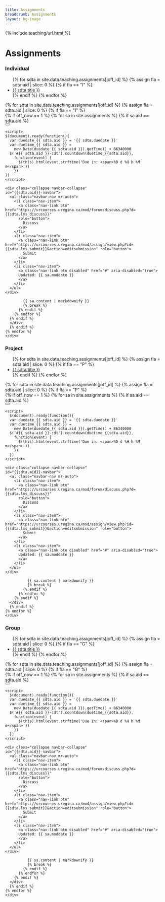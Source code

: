 ```yaml
---
title: Assignments
breadcrumb: Assignments
layout: bg-image
---
```

{% include teaching/url.html %}
<h1>Assignments</h1>

<div class="card my-2">
  <div class="card-header text-center btn w-100" role="button" data-toggle="collapse" data-target="#Iasgn">
    <h3>
      Individual
    </h3>
  </div>
  <div class="card-body collapse" id="Iasgn">
    <ul class="nav nav-tabs bg-light" id="i-asgnTabs" role="tablist">
    {% for sdta in site.data.teaching.assignments[joff_id] %}
      {% assign fla = sdta.aid | slice: 0 %}
      {% if fla == "I" %}
      <li class="nav-item">
        <a class="nav-link" id="{{ sdta.aid }}-tab" data-toggle="tab" href="#{{ sdta.aid }}-pane" role="tab" aria-controls="i-asgnTabs" aria-selected="true">
          {{ sdta.title }}
        </a>
      </li>
      {% endif %}
    {% endfor %}
    </ul>
    <div class="tab-content">
    {% for sdta in site.data.teaching.assignments[joff_id] %}
      {% assign fla = sdta.aid | slice: 0 %}
      {% if fla == "I" %}
      <div class="tab-pane fade" id="{{ sdta.aid }}-pane">
      {% if off_now == 1 %}
        {% for sa in site.assignments %}
          {% if sa.aid == sdta.aid %}

<nav class="navbar navbar-expand-lg navbar-dark bg-dark">
  <div class="container">
    <span class="navbar-brand" id="{{sdta.aid}}-cdt"></span>
    <button class="navbar-toggler" type="button" data-toggle="collapse" data-target="#{{sdta.aid}}-navbar" aria-controls="{{sdta.aid}}-navbar" aria-expanded="false" aria-label="Toggle navigation">
      <span class="navbar-toggler-icon"></span>
    </button>

    <script>
    $(document).ready(function(){
      var duedate_{{ sdta.aid }} = '{{ sdta.duedate }}'
      var duetime_{{ sdta.aid }} =
        new Date(duedate_{{ sdta.aid }}).getTime() + 86340000
      $('#{{ sdta.aid }}-cdt').countdown(duetime_{{sdta.aid}},
        function(event) {
          $(this).html(event.strftime('Due in: <span>%D d %H h %M m</span>'))
        })
    })
    </script>

    <div class="collapse navbar-collapse"
    id="{{sdta.aid}}-navbar">
      <ul class="navbar-nav mr-auto">
        <li class="nav-item">
          <a class="nav-link btn" href="https://urcourses.uregina.ca/mod/forum/discuss.php?d={{sdta.lms_discuss}}"
          role="button">
            Discuss
          </a>
        </li>
        <li class="nav-item">
          <a class="nav-link btn" href="https://urcourses.uregina.ca/mod/assign/view.php?id={{sdta.lms_submit}}&action=editsubmission" role="button">
            Submit
          </a>
        </li>
        <li class="nav-item">
          <a class="nav-link btn disabled" href="#" aria-disabled="true">
          Updated: {{ sa.moddate }}
          </a>
        </li>
      </ul>
    </div>
  </div>
</nav>

            {{ sa.content | markdownify }}
            {% break %}
          {% endif %}
        {% endfor %}
      {% endif %}
      </div>
      {% endif %}
    {% endfor %}
    </div>
  </div>
</div>

<div class="card my-2">
  <div class="card-header text-center btn w-100" role="button" data-toggle="collapse" data-target="#Pasgn">
    <h3>
      Project
    </h3>
  </div>
  <div class="card-body collapse" id="Pasgn">
    <ul class="nav nav-tabs bg-light" id="p-asgnTabs" role="tablist">
    {% for sdta in site.data.teaching.assignments[joff_id] %}
      {% assign fla = sdta.aid | slice: 0 %}
      {% if fla == "P" %}
      <li class="nav-item">
        <a class="nav-link" id="{{ sdta.aid }}-tab" data-toggle="tab" href="#{{ sdta.aid }}-pane" role="tab" aria-controls="p-asgnTabs" aria-selected="true">
          {{ sdta.title }}
        </a>
      </li>
      {% endif %}
    {% endfor %}
    </ul>
    <div class="tab-content">
    {% for sdta in site.data.teaching.assignments[joff_id] %}
      {% assign fla = sdta.aid | slice: 0 %}
      {% if fla == "P" %}
      <div class="tab-pane fade bg-transparent" id="{{ sdta.aid }}-pane">
        {% if off_now == 1 %}
          {% for sa in site.assignments %}
            {% if sa.aid == sdta.aid %}

<nav class="navbar navbar-expand-lg navbar-dark bg-dark">
  <div class="container">
    <span class="navbar-brand" id="{{sdta.aid}}-cdt"></span>
    <button class="navbar-toggler" type="button" data-toggle="collapse" data-target="#{{sdta.aid}}-navbar" aria-controls="{{sdta.aid}}-navbar" aria-expanded="false" aria-label="Toggle navigation">
      <span class="navbar-toggler-icon"></span>
    </button>

    <script>
      $(document).ready(function(){
      var duedate_{{ sdta.aid }} = '{{ sdta.duedate }}'
      var duetime_{{ sdta.aid }} =
        new Date(duedate_{{ sdta.aid }}).getTime() + 86340000
      $('#{{ sdta.aid }}-cdt').countdown(duetime_{{sdta.aid}},
        function(event) {
          $(this).html(event.strftime('Due in: <span>%D d %H h %M m</span>'))
        })
      })
    </script>

    <div class="collapse navbar-collapse"
    id="{{sdta.aid}}-navbar">
      <ul class="navbar-nav mr-auto">
        <li class="nav-item">
          <a class="nav-link btn" href="https://urcourses.uregina.ca/mod/forum/discuss.php?d={{sdta.lms_discuss}}"
          role="button">
            Discuss
          </a>
        </li>
        <li class="nav-item">
          <a class="nav-link btn" href="https://urcourses.uregina.ca/mod/assign/view.php?id={{sdta.lms_submit}}&action=editsubmission" role="button">
            Submit
          </a>
        </li>
        <li class="nav-item">
          <a class="nav-link btn disabled" href="#" aria-disabled="true">
          Updated: {{ sa.moddate }}
          </a>
        </li>
      </ul>
    </div>
  </div>
</nav>

              {{ sa.content | markdownify }}
              {% break %}
            {% endif %}
          {% endfor %}
        {% endif %}
      </div>
      {% endif %}
    {% endfor %}
    </div>
  </div>
</div>


<div class="card my-2">
  <div class="card-header text-center btn w-100" role="button" data-toggle="collapse" data-target="#Gasgn">
    <h3>
      Group
    </h3>
  </div>
  <div class="card-body collapse" id="Gasgn">
    <ul class="nav nav-tabs bg-light" id="g-asgnTabs" role="tablist">
    {% for sdta in site.data.teaching.assignments[joff_id] %}
      {% assign fla = sdta.aid | slice: 0 %}
      {% if fla == "G" %}
      <li class="nav-item">
        <a class="nav-link" id="{{ sdta.aid }}-tab" data-toggle="tab" href="#{{ sdta.aid }}-pane" role="tab" aria-controls="g-asgnTabs" aria-selected="true">
          {{ sdta.title }}
        </a>
      </li>
      {% endif %}
    {% endfor %}
    </ul>
    <div class="tab-content">
    {% for sdta in site.data.teaching.assignments[joff_id] %}
      {% assign fla = sdta.aid | slice: 0 %}
      {% if fla == "G" %}
      <div class="tab-pane fade bg-transparent" id="{{ sdta.aid }}-pane">
        {% if off_now == 1 %}
          {% for sa in site.assignments %}
            {% if sa.aid == sdta.aid %}

<nav class="navbar navbar-expand-lg navbar-dark bg-dark">
  <div class="container">
    <span class="navbar-brand" id="{{sdta.aid}}-cdt"></span>
    <button class="navbar-toggler" type="button" data-toggle="collapse" data-target="#{{sdta.aid}}-navbar" aria-controls="{{sdta.aid}}-navbar" aria-expanded="false" aria-label="Toggle navigation">
      <span class="navbar-toggler-icon"></span>
    </button>

    <script>
      $(document).ready(function(){
      var duedate_{{ sdta.aid }} = '{{ sdta.duedate }}'
      var duetime_{{ sdta.aid }} =
        new Date(duedate_{{ sdta.aid }}).getTime() + 86340000
      $('#{{ sdta.aid }}-cdt').countdown(duetime_{{sdta.aid}},
        function(event) {
          $(this).html(event.strftime('Due in: <span>%D d %H h %M m</span>'))
        })
      })
    </script>

    <div class="collapse navbar-collapse"
    id="{{sdta.aid}}-navbar">
      <ul class="navbar-nav mr-auto">
        <li class="nav-item">
          <a class="nav-link btn" href="https://urcourses.uregina.ca/mod/forum/discuss.php?d={{sdta.lms_discuss}}"
          role="button">
            Discuss
          </a>
        </li>
        <li class="nav-item">
          <a class="nav-link btn" href="https://urcourses.uregina.ca/mod/assign/view.php?id={{sdta.lms_submit}}&action=editsubmission" role="button">
            Submit
          </a>
        </li>
        <li class="nav-item">
          <a class="nav-link btn disabled" href="#" aria-disabled="true">
          Updated: {{ sa.moddate }}
          </a>
        </li>
      </ul>
    </div>
  </div>
</nav>

              {{ sa.content | markdownify }}
              {% break %}
            {% endif %}
          {% endfor %}
        {% endif %}
      </div>
      {% endif %}
    {% endfor %}
    </div>
  </div>
</div>

<script>
$(document).ready(function(){
  let params = new URLSearchParams(location.search)
  let asgn = params.get('asgn')
  if (asgn != null)
  {
    let asgns = asgn.toString()
    if (asgns.startsWith('I'))
    {
      $('#' + asgns + '-tab').tab('show')
      $('#Iasgn').collapse('show')
    }
    else if (asgns.startsWith('P'))
    {
      $('#' + asgns + '-tab').tab('show')
      $('#Pasgn').collapse('show')
    }
    else if (asgns.startsWith('G'))
    {
      $('#' + asgns + '-tab').tab('show')
      $('#Gasgn').collapse('show')
    }
  }
})
$('a[data-toggle="tab"]').on('shown.bs.tab', function (e) {
  let params = new URLSearchParams(location.search)
  console.log(params.get('asgn'))
  params.set('asgn',e.target.id.slice(0, -4))
  console.log(params.get('asgn'))
  var stateObj = { foo: "bar" }
  history.replaceState(stateObj,"" ,location.origin + location.pathname + '?' + params.toString())
  //if (asgn != null)
  //{
  //  let asgns = asgn.toString()

  //console.log(params)
})
</script>
